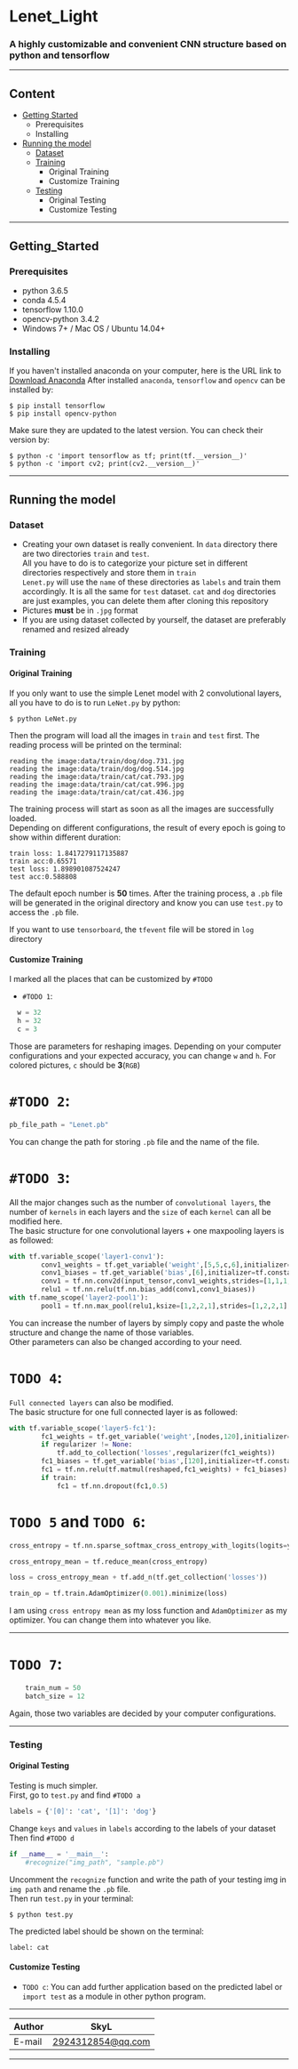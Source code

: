 Lenet_Light
=============

### A highly customizable and convenient CNN structure based on python and tensorflow  

***
## Content  
* [Getting Started](#getting_started)
  * Prerequisites
  * Installing  
* [Running the model](#running_the_model)  
  * [Dataset](#dataset)
  * [Training](#training)
    * Original Training
    * Customize Training
  * [Testing](#testing)
    * Original Testing
    * Customize Testing

***
## Getting_Started
### Prerequisites
* python 3.6.5
* conda 4.5.4
* tensorflow 1.10.0
* opencv-python 3.4.2  
* Windows 7+ / Mac OS / Ubuntu 14.04+

### Installing
If you haven't installed anaconda on your computer, here is the URL link to [Download Anaconda](https://www.anaconda.com/download)
After installed `anaconda`, `tensorflow` and `opencv` can be installed by:
```
$ pip install tensorflow
$ pip install opencv-python
```
Make sure they are updated to the latest version. You can check their version by:
```
$ python -c 'import tensorflow as tf; print(tf.__version__)'
$ python -c 'import cv2; print(cv2.__version__)'
```

***
## Running the model
### Dataset
* Creating your own dataset is really convenient. In `data` directory there are two directories `train` and `test`.  
  All you have to do is to categorize your picture set in different directories respectively and store them in `train`   
  `Lenet.py` will use the `name` of these directories as `labels` and train them accordingly. It is all the same for `test` dataset.
  `cat` and `dog` directories are just examples, you can delete them after cloning this repository
* Pictures **must** be in `.jpg` format
* If you are using dataset collected by yourself, the dataset are preferably renamed and resized already

### Training
#### Original Training
If you only want to use the simple Lenet model with 2 convolutional layers, all you have to do is to run `LeNet.py` by python:
```
$ python LeNet.py
```
Then the program will load all the images in `train` and `test` first. The reading process will be printed on the terminal:
```
reading the image:data/train/dog/dog.731.jpg
reading the image:data/train/dog/dog.514.jpg
reading the image:data/train/cat/cat.793.jpg
reading the image:data/train/cat/cat.996.jpg
reading the image:data/train/cat/cat.436.jpg
```
The training process will start as soon as all the images are successfully loaded.  
Depending on different configurations, the result of every epoch is going to show within different duration:
```
train loss: 1.8417279117135887
train acc:0.65571
test loss: 1.898901087524247
test acc:0.588808
```
The default epoch number is **50** times. After the training process, a `.pb` file will be generated in the original directory and know you can use `test.py` to access the `.pb` file.

If you want to use `tensorboard`, the `tfevent` file will be stored in `log` directory

#### Customize Training
I marked all the places that can be customized by `#TODO`  
* `#TODO 1`:
```python
  w = 32
  h = 32
  c = 3
```
Those are parameters for reshaping images. Depending on your computer configurations and your expected accuracy, you can change `w` and `h`. For colored pictures, `c` should be **3**(`RGB`)

# `#TODO 2`:
```python
pb_file_path = "Lenet.pb"
```
You can change the path for storing `.pb` file and the name of the file.

# **`#TODO 3`**:
All the major changes such as the number of `convolutional layers`, the number of `kernels` in each layers and the `size` of each `kernel` can all be modified here.  
The basic structure for one convolutional layers + one maxpooling layers is as followed:
```python
with tf.variable_scope('layer1-conv1'):
        conv1_weights = tf.get_variable('weight',[5,5,c,6],initializer=tf.truncated_normal_initializer(stddev=0.1))
        conv1_biases = tf.get_variable('bias',[6],initializer=tf.constant_initializer(0.0))
        conv1 = tf.nn.conv2d(input_tensor,conv1_weights,strides=[1,1,1,1],padding='VALID')
        relu1 = tf.nn.relu(tf.nn.bias_add(conv1,conv1_biases))
with tf.name_scope('layer2-pool1'):
        pool1 = tf.nn.max_pool(relu1,ksize=[1,2,2,1],strides=[1,2,2,1],padding='SAME')
```
You can increase the number of layers by simply copy and paste the whole structure and change the name of those variables.  
Other parameters can also be changed according to your need.

# `TODO 4`:
`Full connected layers` can also be modified.  
The basic structure for one full connected layer is as followed:
```python
with tf.variable_scope('layer5-fc1'):
        fc1_weights = tf.get_variable('weight',[nodes,120],initializer=tf.truncated_normal_initializer(stddev=0.1))
        if regularizer != None:
            tf.add_to_collection('losses',regularizer(fc1_weights))
        fc1_biases = tf.get_variable('bias',[120],initializer=tf.constant_initializer(0.1))
        fc1 = tf.nn.relu(tf.matmul(reshaped,fc1_weights) + fc1_biases)
        if train:
            fc1 = tf.nn.dropout(fc1,0.5)
```

# `TODO 5` and `TODO 6`:
```python
cross_entropy = tf.nn.sparse_softmax_cross_entropy_with_logits(logits=y,labels=y_)

cross_entropy_mean = tf.reduce_mean(cross_entropy)

loss = cross_entropy_mean + tf.add_n(tf.get_collection('losses'))

train_op = tf.train.AdamOptimizer(0.001).minimize(loss)
```
I am using `cross entropy mean` as my loss function and `AdamOptimizer` as my optimizer. You can change them into whatever you like.
****

# `TODO 7`:
```python
    train_num = 50
    batch_size = 12
```
Again, those two variables are decided by your computer configurations.

***
### Testing
#### Original Testing
Testing is much simpler.  
First, go to `test.py` and find `#TODO a`
```python
labels = {'[0]': 'cat', '[1]': 'dog'}
```
Change `keys` and `values` in `labels` according to the labels of your dataset  
Then find `#TODO d`
```python
if __name__ = '__main__':
    #recognize("img_path", "sample.pb")
```
Uncomment the `recognize` function and write the path of your testing img in `img path` and rename the `.pb` file.  
Then run `test.py` in your terminal:
```
$ python test.py
```
The predicted label should be shown on the terminal:
```
label: cat
```

#### Customize Testing
* `TODO c`:
You can add further application based on the predicted label or `import test` as a module in other python program.

****

|Author|SkyL|
|---|---
|E-mail|2924312854@qq.com

****
